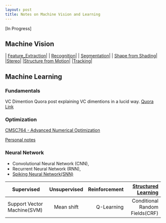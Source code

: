 ```yaml
---
layout: post
title: Notes on Machine Vision and Learning
---
```


[In Progress]

## Machine Vision 

| [Feature_Extraction](https://github.com/analogicalnexus/Notes-on-Machine-Vision-and-Learning/tree/master/Feature_Extraction)|
| [Recognition](https://github.com/analogicalnexus/Notes-on-Machine-Vision-and-Learning/tree/master/Recognition)|
| [Segmentation](https://github.com/analogicalnexus/Notes-on-Machine-Vision-and-Learning/tree/master/Segmentation)|
| [Shape from Shading](https://github.com/analogicalnexus/Notes-on-Machine-Vision-and-Learning/tree/master/Shape_from_Shading)|
|[Stereo](https://github.com/analogicalnexus/Notes-on-Machine-Vision-and-Learning/tree/master/Stereo)|
|[Structure from Motion](https://github.com/analogicalnexus/Notes-on-Machine-Vision-and-Learning/tree/master/Structure_from_Motion)|
|[Tracking](https://github.com/analogicalnexus/Notes-on-Machine-Vision-and-Learning/tree/master/Tracking)|


## Machine Learning 

### Fundamentals
VC Dimention
Quora post explaining VC dimentions in a lucid way. [Quora Link](https://www.quora.com/Explain-VC-dimension-and-shattering-in-lucid-Way)
### Optimization
[CMSC764 - Advanced Numerical Optimization](https://www.cs.umd.edu/class/spring2016/cmsc764/)

[Personal notes](https://github.com/analogicalnexus/Notes-on-Machine-Vision-and-Learning/blob/master/Optimization_cheatsheet.pdf)

### Neural Network
* Convolutional Neural Network (CNN), 
* Recurrent Neural Network (RNN),
* [Spiking Neural Network(SNN)](https://github.com/analogicalnexus/Notes-on-Machine-Vision-and-Learning/blob/master/Spiking/Reference.md)

|Supervised|Unsupervised|Reinforcement|[Structured Learning](https://pystruct.github.io/intro.html#intro) |
| ------------- |:-------------:| -----:|-----:|
| Support Vector Machine(SVM)| Mean shift|Q-Learning|Conditional Random Fields(CRF)|


